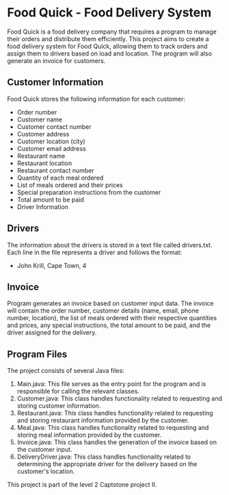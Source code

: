 # Food Quick - Food Delivery System
Food Quick is a food delivery company that requires a program to manage their orders and distribute them efficiently. This project aims to create a food delivery system for Food Quick, allowing them to track orders and assign them to drivers based on load and location. The program will also generate an invoice for customers.

## Customer Information
Food Quick stores the following information for each customer:

* Order number
* Customer name
* Customer contact number
* Customer address
* Customer location (city)
* Customer email address
* Restaurant name
* Restaurant location
* Restaurant contact number
* Quantity of each meal ordered
* List of meals ordered and their prices
* Special preparation instructions from the customer
* Total amount to be paid
* Driver Information

## Drivers
The information about the drivers is stored in a text file called drivers.txt. Each line in the file represents a driver and follows the format:
* John Krill, Cape Town, 4

## Invoice
Program generates an invoice based on customer input data. The invoice will contain the order number, customer details (name, email, phone number, location), the list of meals ordered with their respective quantities and prices, any special instructions, the total amount to be paid, and the driver assigned for the delivery.

## Program Files
The project consists of several Java files:

1. Main.java: This file serves as the entry point for the program and is responsible for calling the relevant classes.
2. Customer.java: This class handles functionality related to requesting and storing customer information.
3. Restaurant.java: This class handles functionality related to requesting and storing restaurant information provided by the customer.
4. Meal.java: This class handles functionality related to requesting and storing meal information provided by the customer.
5. Invoice.java: This class handles the generation of the invoice based on the customer input.
6. DeliveryDriver.java: This class handles functionality related to determining the appropriate driver for the delivery based on the customer's location.

This project is part of the level 2 Captstone project II.
